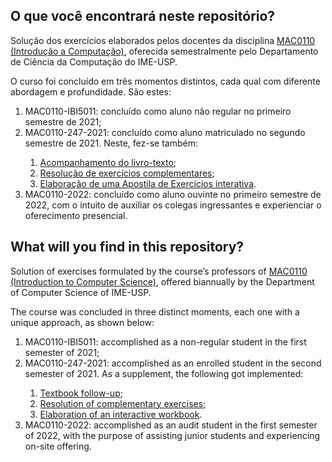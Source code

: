 ## O que você encontrará neste repositório?

<p>
Solução dos exercícios elaborados pelos docentes da disciplina
<a href="https://uspdigital.usp.br/jupiterweb/obterDisciplina?sgldis=mac0110">MAC0110 (Introdução a Computação)</a>,
oferecida semestralmente pelo Departamento de Ciência da Computação do IME-USP.

O curso foi concluído em três momentos distintos, cada qual com diferente abordagem e profundidade. São estes:
</p>

<ol>
    <li>MAC0110-IBI5011: concluído como aluno não regular no primeiro semestre de 2021;</li>
    <li>MAC0110-247-2021: concluído como aluno matriculado no segundo semestre de 2021. Neste, fez-se também:</li>
    <ol>
        <li><a href="https://github.com/tofolo17/MAC0110-files/tree/main/Como%20Pensar%20Como%20um%20Cientista%20da%20Computa%C3%A7%C3%A3o">Acompanhamento do livro-texto</a>;</li>
        <li><a href="https://github.com/tofolo17/MAC0110-files/tree/main/MAC%20Multim%C3%ADdia">Resolução de exercícios complementares</a>;</li>
        <li><a href="https://github.com/tofolo17/MAC0110-files/tree/main/Apostila%20de%20Exerc%C3%ADcios">Elaboração de uma Apostila de Exercícios interativa</a>.</li>
    </ol>
    <li>MAC0110-2022: concluído como aluno ouvinte no primeiro semestre de 2022, com o intuito de auxiliar os colegas ingressantes e experienciar o oferecimento presencial.</li>
</ol>

## What will you find in this repository?

<p>
Solution of exercises formulated by the course’s professors
of <a href="https://uspdigital.usp.br/jupiterweb/obterDisciplina?sgldis=mac0110">MAC0110 (Introduction to Computer
Science)</a>, offered biannually by the Department of Computer Science of IME-USP.


The course was concluded in three distinct moments, each one with a unique approach, as shown below:
</p>

<ol>
    <li>MAC0110-IBI5011: accomplished as a non-regular student in the first semester of 2021;</li>
    <li>MAC0110-247-2021: accomplished as an enrolled student in the second semester of 2021. As a supplement, the following got implemented:</li>
    <ol>
        <li><a href="https://github.com/tofolo17/MAC0110-files/tree/main/Como%20Pensar%20Como%20um%20Cientista%20da%20Computa%C3%A7%C3%A3o">Textbook follow-up</a>;</li>
        <li><a href="https://github.com/tofolo17/MAC0110-files/tree/main/MAC%20Multim%C3%ADdia">Resolution of complementary exercises</a>;</li>
        <li><a href="https://github.com/tofolo17/MAC0110-files/tree/main/Apostila%20de%20Exerc%C3%ADcios">Elaboration of an interactive workbook</a>.</li>
    </ol>
    <li>MAC0110-2022: accomplished as an audit student in the first semester of 2022, with the purpose of assisting junior students and experiencing on-site offering.</li>
</ol>

